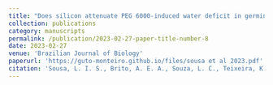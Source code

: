 ```yaml
---
title: "Does silicon attenuate PEG 6000-induced water deficit in germination and growth initial the seedlings corn"
collection: publications
category: manuscripts
permalink: /publication/2023-02-27-paper-title-number-8
date: 2023-02-27
venue: 'Brazilian Journal of Biology'
paperurl: 'https://guto-monteiro.github.io/files/sousa et al 2023.pdf'
citation: 'Sousa, L. I. S., Brito, A. E. A., Souza, L. C., Teixeira, K. B. S., Nascimento, V. R., Albuquerque, G. D. P., ... & Monteiro, G. G. T. N. (2023). Does silicon attenuate PEG 6000-induced water deficit in germination and growth initial the seedlings corn. <i>Brazilian Journal of Biology</i>, 83, e265991.'
---
```

